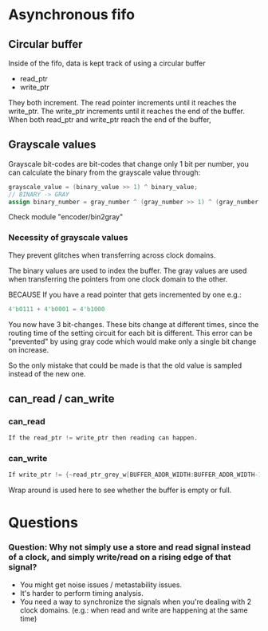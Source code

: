 # Asynchronous fifo
## Circular buffer
Inside of the fifo, data is kept track of using a circular buffer
- read_ptr
- write_ptr

They both increment. The read pointer increments until it reaches the write_ptr. The write_ptr increments until it reaches the end of the buffer.
When both read_ptr and write_ptr reach the end of the buffer, 

## Grayscale values
Grayscale bit-codes are bit-codes that change only 1 bit per number, you can calculate the binary from the grayscale value through:

```verilog
grayscale_value = (binary_value >> 1) ^ binary_value;
// BINARY -> GRAY
assign binary_number = gray_number ^ (gray_number >> 1) ^ (gray_number >> 2) ^ (gray_number >> 3)^ (gray_number >> 4) ^ (gray_number >> 5);
```

Check module "encoder/bin2gray"

### Necessity of grayscale values
They prevent glitches when transferring across clock domains.

The binary values are used to index the buffer.
The gray values are used when transferring the pointers from one clock domain to the other.

BECAUSE
If you have a read pointer that gets incremented by one 
e.g.: 
```verilog
4'b0111 + 4'b0001 = 4'b1000
```
You now have 3 bit-changes. These bits change at different times, since the routing time of the setting circuit for each bit is different.
This error can be "prevented" by using gray code which would make only a single bit change on increase. 

So the only mistake that could be made is that the old value is sampled instead of the new one.

## can_read / can_write
### can_read
```verilog
If the read_ptr != write_ptr then reading can happen.
```

### can_write
```verilog
If write_ptr != {~read_ptr_grey_w[BUFFER_ADDR_WIDTH:BUFFER_ADDR_WIDTH-1], read_ptr_grey_w[BUFFER_ADDR_WIDTH-2:0] };
```

Wrap around is used here to see whether the buffer is empty or full.



# Questions
### Question: Why not simply use a store and read signal instead of a clock, and simply write/read on a rising edge of that signal?
- You might get noise issues / metastability issues.
- It's harder to perform timing analysis.
- You need a way to synchronize the signals when you're dealing with 2 clock domains. (e.g.: when read and write are happening at the same time)
